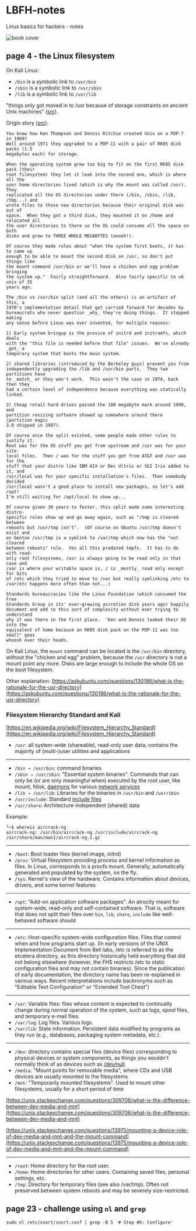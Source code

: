 # LBFH-notes
Linux basics for hackers - notes

![book cover](./assets/cover.jpg)

## page 4 - the Linux filesystem

On Kali Linux:
* `/bin` is a symbolic link to `/usr/bin`
* `/sbin` is a symbolic link to `/usr/sbin`
* `/lib` is a symbolic link to `/usr/lib`

"things only got moved in to /usr because of storage constraints on ancient Unix machines" ([src](https://unix.stackexchange.com/questions/266517/why-is-bin-a-symbolic-link-to-usr-bin)).

Origin story ([src](http://lists.busybox.net/pipermail/busybox/2010-December/074114.html)):

```
You know how Ken Thompson and Dennis Ritchie created Unix on a PDP-7 in 1969?  
Well around 1971 they upgraded to a PDP-11 with a pair of RK05 disk packs (1.5 
megabytes each) for storage.

When the operating system grew too big to fit on the first RK05 disk pack (their 
root filesystem) they let it leak into the second one, which is where all the 
user home directories lived (which is why the mount was called /usr).  They 
replicated all the OS directories under there (/bin, /sbin, /lib, /tmp...) and 
wrote files to those new directories because their original disk was out of 
space.  When they got a third disk, they mounted it on /home and relocated all 
the user directories to there so the OS could consume all the space on both 
disks and grow to THREE WHOLE MEGABYTES (ooooh!).

Of course they made rules about "when the system first boots, it has to come up 
enough to be able to mount the second disk on /usr, so don't put things like 
the mount command /usr/bin or we'll have a chicken and egg problem bringing 
the system up."  Fairly straightforward.  Also fairly specific to v6 unix of 35 
years ago.

The /bin vs /usr/bin split (and all the others) is an artifact of this, a 
1970's implementation detail that got carried forward for decades by 
bureaucrats who never question _why_ they're doing things.  It stopped making 
any sense before Linux was ever invented, for multiple reasons:

1) Early system bringup is the provice of initrd and initramfs, which deals 
with the "this file is needed before that file" issues.  We've already _got_ a 
temporary system that boots the main system.

2) shared libraries (introduced by the Berkeley guys) prevent you from 
independently upgrading the /lib and /usr/bin parts.  They two partitions have 
to _match_ or they won't work.  This wasn't the case in 1974, back then they 
had a certain level of independence because everything was statically linked.

3) Cheap retail hard drives passed the 100 megabyte mark around 1990, and 
partition resizing software showed up somewhere around there (partition magic 
3.0 shipped in 1997).

Of course once the split existed, some people made other rules to justify it.  
Root was for the OS stuff you got from upstream and /usr was for your site-
local files.  Then / was for the stuff you got from AT&T and /usr was for the 
stuff that your distro like IBM AIX or Dec Ultrix or SGI Irix added to it, and 
/usr/local was for your specific installation's files.  Then somebody decided 
/usr/local wasn't a good place to install new packages, so let's add /opt!  
I'm still waiting for /opt/local to show up...

Of course given 30 years to fester, this split made some interesting distro-
specific rules show up and go away again, such as "/tmp is cleared between 
reboots but /usr/tmp isn't".  (Of course on Ubuntu /usr/tmp doesn't exist and 
on Gentoo /usr/tmp is a symlink to /var/tmp which now has the "not cleared 
between reboots" rule.  Yes all this predated tmpfs.  It has to do with read-
only root filesystems, /usr is always going to be read only in that case and 
/var is where your writable space is, / is _mostly_ read only except for bits 
of /etc which they tried to move to /var but really symlinking /etc to 
/var/etc happens more often than not...)

Standards bureaucracies like the Linux Foundation (which consumed the Free 
Standards Group in its' ever-growing accretion disk years ago) happily 
document and add to this sort of complexity without ever trying to understand 
why it was there in the first place.  'Ken and Dennis leaked their OS into the 
equivalent of home because an RK05 disk pack on the PDP-11 was too small" goes 
whoosh over their heads.
```

On Kali Linux, the `mount` command can be located is the `/usr/bin` directory, without the "chicken and egg" problem, because the `/usr` directory is not a mount point any more. Disks are large enough to include the whole OS on the boot filesystem.

Other explanation: [https://askubuntu.com/questions/130186/what-is-the-rationale-for-the-usr-directory](https://askubuntu.com/questions/130186/what-is-the-rationale-for-the-usr-directory)

### Filesystem Hierarchy Standard and Kali

[https://en.wikipedia.org/wiki/Filesystem_Hierarchy_Standard](https://en.wikipedia.org/wiki/Filesystem_Hierarchy_Standard)

* `/usr`: all system-wide (shareable), read-only user data; contains the majority of (multi-)user utilities and applications
---
* `/bin → /usr/bin`: command binaries
* `/sbin → /usr/sbin`: "Essential system binaries". Commands that can only be (or are only meaningful when) executed by the root user, like mount, fdisk, [daemons](https://en.wikipedia.org/wiki/Daemon_(computing)) for various [network services](https://en.wikipedia.org/wiki/Network_service)
* `/lib → /usr/lib`: Libraries for the binaries in `/usr/bin` and `/usr/sbin`
* `/usr/include`: Standard [include files](https://en.wikipedia.org/wiki/Include_directive)
* `/usr/share`: Architecture-independent (shared) data

Example:
```
└─$ whereis aircrack-ng
aircrack-ng: /usr/bin/aircrack-ng /usr/include/aircrack-ng /usr/share/man/man1/aircrack-ng.1.gz
```

---
* `/boot`: Boot loader files (kernel image, initrd)
* `/proc`: Virtual filesystem providing process and kernel information as files. In Linux, corresponds to a procfs mount. Generally, automatically generated and populated by the system, on the fly. 
* `/sys`: Kernel's view of the hardware. Contains information about devices, drivers, and some kernel features
---
* `/opt`: "Add-on application software packages". An atrocity meant for system-wide, read-only and self-contained software. That is, software that does not split their files over `bin`, `lib`, `share`, `include` like well-behaved software should
---
* `/etc`: Host-specific system-wide configuration files. Files that control when and how programs start up. (In early versions of the UNIX Implementation Document from Bell labs, /etc is referred to as the etcetera directory, as this directory historically held everything that did not belong elsewhere (however, the FHS restricts /etc to static configuration files and may not contain binaries). Since the publication of early documentation, the directory name has been re-explained in various ways. Recent interpretations include backronyms such as "Editable Text Configuration" or "Extended Tool Chest")
---
* `/var`: Variable files: files whose content is expected to continually change during normal operation of the system, such as logs, spool files, and temporary e-mail files. 
* `/var/log`: Log files. Various logs. 
* `/var/lib`: State information. Persistent data modified by programs as they run (e.g., databases, packaging system metadata, etc.). 
---
* `/dev`: directory contains special files (device files) corresponding to physical devices or system components, as things you wouldn't normally think of as devices such as [/dev/null](https://en.wikipedia.org/wiki/Null_device).
* `/media`: "Mount points for removable media", where CDs and USB devices are usually mounted to the filesystems
* `/mnt`: "Temporarily mounted filesystems". Used to mount other filesystems, usually for a short period of time

[https://unix.stackexchange.com/questions/309706/what-is-the-difference-between-dev-media-and-mnt](https://unix.stackexchange.com/questions/309706/what-is-the-difference-between-dev-media-and-mnt)

[https://unix.stackexchange.com/questions/13975/mounting-a-device-role-of-dev-media-and-mnt-and-the-mount-command](https://unix.stackexchange.com/questions/13975/mounting-a-device-role-of-dev-media-and-mnt-and-the-mount-command)

---
* `/root`: Home directory for the root user. 
* `/home`: Home directories for other users. Containing saved files, personal settings, etc. 
* `/tmp`: Directory for temporary files (see also /var/tmp). Often not preserved between system reboots and may be severely size-restricted. 

## page 23 - challenge using `nl` and `grep`

```
sudo nl /etc/snort/snort.conf | grep -B 5 '# Step #6: Configure'
```